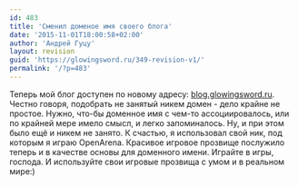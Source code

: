 ```yaml
---
id: 483
title: 'Сменил доменое имя своего блога'
date: '2015-11-01T18:00:58+02:00'
author: 'Андрей Гуцу'
layout: revision
guid: 'https://glowingsword.ru/349-revision-v1/'
permalink: '/?p=483'
---
```


Теперь мой блог доступен по новому адресу: <a href="https://blog.glowingsword.ru">blog.glowingsword.ru</a>. Честно говоря, подобрать не занятый никем домен - дело крайне не простое. Нужно, что-бы доменное имя с чем-то ассоциировалось, или по крайней мере имело смысл, и легко запоминалось. Ну, и при этом было ещё и никем не занято. К счастью, я использовал свой ник, под которым я играю OpenArena. Красивое игровое прозвище послужило теперь и в качестве основы для доменного имени. Играйте в игры, господа. И используйте свои игровые прозвища с умом и в реальном мире:) 